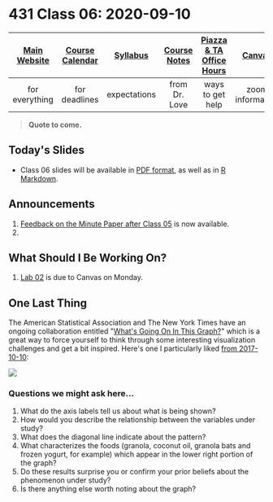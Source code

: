 # 431 Class 06: 2020-09-10

[Main Website](https://thomaselove.github.io/431/) | [Course Calendar](https://thomaselove.github.io/431/calendar.html) | [Syllabus](https://thomaselove.github.io/431-2020-syllabus/) | [Course Notes](https://thomaselove.github.io/431-notes/) | [Piazza & TA Office Hours](https://thomaselove.github.io/431/contact.html) | [Canvas](https://canvas.case.edu) | [Data and Code](https://thomaselove.github.io/431/data_index.html)
:-----------: | :--------------: | :----------: | :---------: | :-------------: | :-----------: | :------------:
for everything | for deadlines | expectations | from Dr. Love | ways to get help | zoom information | for downloads

> **Quote to come.** 

## Today's Slides

- Class 06 slides will be available in [PDF format](https://github.com/THOMASELOVE/431-2020/blob/master/classes/class06/431_class-06-slides_2020.pdf), as well as in [R Markdown](https://github.com/THOMASELOVE/431-2020/blob/master/classes/class06/431_class-06-slides_2020.Rmd).

## Announcements

1. [Feedback on the Minute Paper after Class 05](https://github.com/THOMASELOVE/431-2020/tree/master/minutepapers) is now available.
2. 

## What Should I Be Working On?

1. [Lab 02](https://github.com/THOMASELOVE/431-2020/blob/master/labs/lab02/lab02.md) is due to Canvas on Monday.

## One Last Thing

The American Statistical Association and The New York Times have an ongoing collaboration entitled "[What's Going On In This Graph?](https://www.nytimes.com/column/whats-going-on-in-this-graph)" which is a great way to force yourself to think through some interesting visualization challenges and get a bit inspired. Here's one I particularly liked [from 2017-10-10](https://www.nytimes.com/2017/10/09/learning/whats-going-on-in-this-graph-oct-10-2017.html):

![](https://github.com/THOMASELOVE/431-2020/blob/master/classes/class06/images/nyt_2017-10-10.png)

### Questions we might ask here...

1. What do the axis labels tell us about what is being shown?
2. How would you describe the relationship between the variables under study?
3. What does the diagonal line indicate about the pattern?
4. What characterizes the foods (granola, coconut oil, granola bats and frozen yogurt, for example) which appear in the lower right portion of the graph?
5. Do these results surprise you or confirm your prior beliefs about the phenomenon under study?
6. Is there anything else worth noting about the graph?

